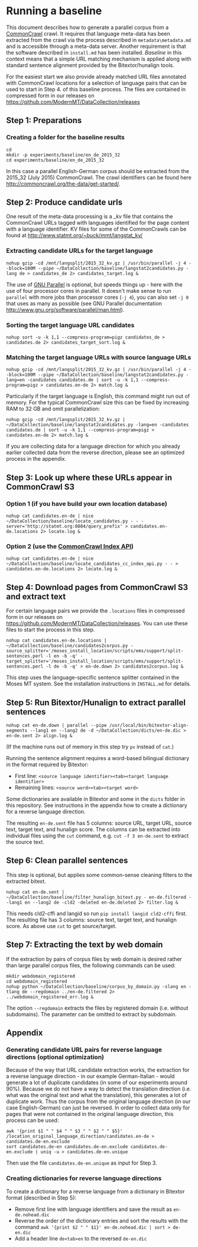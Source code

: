 # Running a baseline
This document describes how to generate a parallel corpus from a [CommonCrawl](http://commoncrawl.org/) crawl. It requires that language meta-data has been extracted from the crawl via the process described in `metadata\metadata.md` and is accessible through a meta-data server. Another requirement is that the software described in `install.md` has been installed. *Baseline* in this context means that a simple URL matching mechanism is applied along with standard sentence alignment provided by the Bitextor/hunalign tools.

For the easiest start we also provide already matched URL files annotated with CommonCrawl locations for a selection of language pairs that can be used to start in Step 4. of this baseline process. The files are contained in compressed form in our releases on https://github.com/ModernMT/DataCollection/releases

## Step 1: Preparations

### Creating a folder for the baseline results
```
cd
mkdir -p experiments/baseline/en_de_2015_32
cd experiments/baseline/en_de_2015_32
```
In this case a parallel English-German corpus should be extracted from the 2015_32 (July 2015) CommonCrawl. The crawl identifiers can be found here http://commoncrawl.org/the-data/get-started/.

## Step 2: Produce candidate urls
One result of the meta-data processing is a *_kv* file that contains the CommonCrawl URLs tagged with languages identified for the page content with a language identifier. KV files for some of the CommonCrawls can be found at http://www.statmt.org/~buck/mmt/langstat_kv/

### Extracting candidate URLs for the target language
```
nohup gzip -cd /mnt/langsplit/2015_32_kv.gz | /usr/bin/parallel -j 4 --block=100M --pipe ~/DataCollection/baseline/langstat2candidates.py -lang de > candidates_de 2> candidates_target.log &
```
The use of [GNU Parallel](http://www.gnu.org/software/parallel/) is optional, but speeds things up - here with the use of four processor cores in parallel. It doesn't make sense to run `parallel` with more jobs than processor cores (`-j 4`), you can also set `-j 0` that uses as many as possible (see GNU Parallel documentation http://www.gnu.org/software/parallel/man.html).

### Sorting the target language URL candidates
```
nohup sort -u -k 1,1 --compress-program=pigz candidates_de > candidates.de 2> candidates_target_sort.log &
```
### Matching the target language URLs with source language URLs
```
nohup gzip -cd /mnt/langsplit/2015_32_kv.gz | /usr/bin/parallel -j 4 --block=100M --pipe ~/DataCollection/baseline/langstat2candidates.py -lang=en -candidates candidates.de | sort -u -k 1,1 --compress-program=pigz > candidates.en-de 2> match.log &
```
Particularly if the target language is English, this command might run out of memory. For the typical CommonCrawl size this can be fixed by increasing RAM to 32 GB and omit parallelization:
```
nohup gzip -cd /mnt/langsplit/2015_32_kv.gz | ~/DataCollection/baseline/langstat2candidates.py -lang=en -candidates candidates.de | sort -u -k 1,1 --compress-program=pigz > candidates.en-de 2> match.log &
```
If you are collecting data for a language direction for which you already earlier collected data from the reverse direction, please see an optimized process in the appendix.

## Step 3: Look up where these URLs appear in CommonCrawl S3

### Option 1 (if you have build your own location database)
```
nohup cat candidates.en-de | nice ~/DataCollection/baseline/locate_candidates.py - - -server='http://statmt.org:8084/query_prefix' > candidates.en-de.locations 2> locate.log &
```

### Option 2 (use the [CommonCrawl Index API](http://commoncrawl.org/2015/04/announcing-the-common-crawl-index/))
```
nohup cat candidates.en-de | nice ~/DataCollection/baseline/locate_candidates_cc_index_api.py - - > candidates.en-de.locations 2> locate.log &
```

## Step 4: Download pages from CommonCrawl S3 and extract text
For certain language pairs we provide the `.locations` files in compressed form in our releases on https://github.com/ModernMT/DataCollection/releases. You can use these files to start the process in this step.
```
nohup cat candidates.en-de.locations | ~/DataCollection/baseline/candidates2corpus.py -source_splitter='/moses_install_location/scripts/ems/support/split-sentences.perl -l en -b -q' -target_splitter='/moses_install_location/scripts/ems/support/split-sentences.perl -l de -b -q' > en-de.down 2> candidates2corpus.log &
```
This step uses the language-specific sentence splitter contained in the Moses MT system. See the installation instructions in `INSTALL.md` for details.

## Step 5: Run Bitextor/Hunalign to extract parallel sentences

```
nohup cat en-de.down | parallel --pipe /usr/local/bin/bitextor-align-segments --lang1 en --lang2 de -d ~/DataCollection/dicts/en-de.dic > en-de.sent 2> align.log &
```
(If the machine runs out of memory in this step try `pv` instead of `cat`.)

Running the sentence alignment requires a word-based bilingual dictionary in the format required by Bitextor:
* First line: `<source language identifier><tab><target language identifier>`
* Remaining lines: `<source word><tab><target word>`

Some dictionaries are available in Bitextor and some in the `dicts` folder in this repository. See instructions in the appendix how to create a dictionary for a reverse language direction.

The resulting `en-de.sent` file has 5 columns: source URL, target URL, source text, target text, and hunalign score. The columns can be extracted into individual files using the `cut` command, e.g. `cut -f 3 en-de.sent` to extract the source text.

## Step 6: Clean parallel sentences
This step is optional, but applies some common-sense cleaning filters to the extracted bitext.

```
nohup cat en-de.sent | ~/DataCollection/baseline/filter_hunalign_bitext.py - en-de.filtered --lang1 en --lang2 de -cld2 -deleted en-de.deleted 2> filter.log &
```
This needs cld2-cffi and langid so run `pip install langid cld2-cffi` first. The resulting file has 3 columns: source text, target text, and hunalign score. As above use `cut` to get source/target.

## Step 7: Extracting the text by web domain
If the extraction by pairs of corpus files by web domain is desired rather than large parallel corpus files, the following commands can be used:

```
mkdir webdomain_registered
cd webdomain_registered
nohup python ~/DataCollection/baseline/corpus_by_domain.py -slang en -tlang de --regdomain ../en-de.filtered 2> ../webdomain_registered_err.log &
```
The option `--regdomain` extracts the files by registered domain (i.e. without subdomains). The parameter can be omitted to extract by subdomain.


## Appendix

### Generating candidate URL pairs for reverse language directions (optional optimization)
Because of the way that URL candidate extraction works, the extraction for a reverse language direction - in our example German-Italian - would generate a lot of duplicate candidates (in some of our experiments around 90%). Because we do not have a way to detect the translation direction (i.e. what was the original text and what the translation), this generates a lot of duplicate work. Thus the corpus from the original language direction (in our case English-German) can just be reversed. In order to collect data only for pages that were not contained in the original language direction, this process can be used:

```
awk '{print $1 " " $4 " " $3 " " $2 " " $5}' /location_original_language_direction/candidates.en-de > candidates.de-en.exclude
sort candidates.de-en candidates.de-en.exclude candidates.de-en.exclude | uniq -u > candidates.de-en.unique
```

Then use the file `candidates.de-en.unique` as input for Step 3.

### Creating dictionaries for reverse language directions

To create a dictionary for a reverse language from a dictionary in Bitextor format (described in Step 5):
* Remove first line with language identifiers and save the result as `en-de.nohead.dic`
* Reverse the order of the dictionary entries and sort the results with the command `awk '{print $2 " " $1}' en-de.nohead.dic | sort > de-en.dic`
* Add a header line `de<tab>en` to the reversed `de-en.dic`
